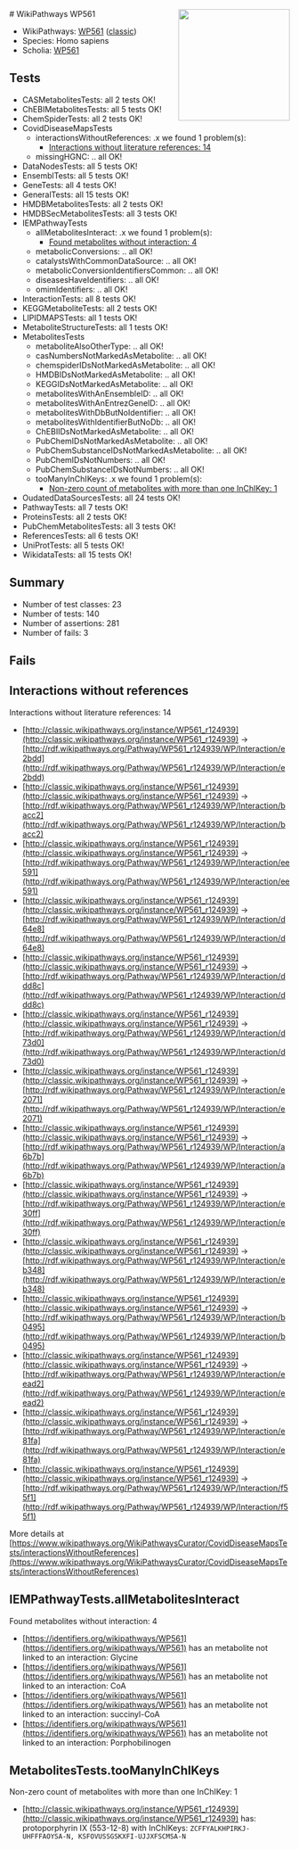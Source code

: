 <img style="float: right; width: 200px" src="https://cms-assets.nporadio.nl/npo3fm/NPO-Serious-Request-Logo-Groen-Ik-Steun-RGB.png" />
# WikiPathways WP561

* WikiPathways: [WP561](https://wikipathways.org/pathways/WP561) ([classic](https://classic.wikipathways.org/instance/WP561))
* Species: Homo sapiens
* Scholia: [WP561](https://scholia.toolforge.org/wikipathways/WP561)
## Tests
* CASMetabolitesTests: all 2 tests OK!
* ChEBIMetabolitesTests: all 5 tests OK!
* ChemSpiderTests: all 2 tests OK!
* CovidDiseaseMapsTests
    * interactionsWithoutReferences: .x we found 1 problem(s):
        * [Interactions without literature references: 14](#9701cce5)
    * missingHGNC: .. all OK!
* DataNodesTests: all 5 tests OK!
* EnsemblTests: all 5 tests OK!
* GeneTests: all 4 tests OK!
* GeneralTests: all 15 tests OK!
* HMDBMetabolitesTests: all 2 tests OK!
* HMDBSecMetabolitesTests: all 3 tests OK!
* IEMPathwayTests
    * allMetabolitesInteract: .x we found 1 problem(s):
        * [Found metabolites without interaction: 4](#2bc2e7ef)
    * metabolicConversions: .. all OK!
    * catalystsWithCommonDataSource: .. all OK!
    * metabolicConversionIdentifiersCommon: .. all OK!
    * diseasesHaveIdentifiers: .. all OK!
    * omimIdentifiers: .. all OK!
* InteractionTests: all 8 tests OK!
* KEGGMetaboliteTests: all 2 tests OK!
* LIPIDMAPSTests: all 1 tests OK!
* MetaboliteStructureTests: all 1 tests OK!
* MetabolitesTests
    * metaboliteAlsoOtherType: .. all OK!
    * casNumbersNotMarkedAsMetabolite: .. all OK!
    * chemspiderIDsNotMarkedAsMetabolite: .. all OK!
    * HMDBIDsNotMarkedAsMetabolite: .. all OK!
    * KEGGIDsNotMarkedAsMetabolite: .. all OK!
    * metabolitesWithAnEnsembleID: .. all OK!
    * metabolitesWithAnEntrezGeneID: .. all OK!
    * metabolitesWithDbButNoIdentifier: .. all OK!
    * metabolitesWithIdentifierButNoDb: .. all OK!
    * ChEBIIDsNotMarkedAsMetabolite: .. all OK!
    * PubChemIDsNotMarkedAsMetabolite: .. all OK!
    * PubChemSubstanceIDsNotMarkedAsMetabolite: .. all OK!
    * PubChemIDsNotNumbers: .. all OK!
    * PubChemSubstanceIDsNotNumbers: .. all OK!
    * tooManyInChIKeys: .x we found 1 problem(s):
        * [Non-zero count of metabolites with more than one InChIKey: 1](#a4e4037e)
* OudatedDataSourcesTests: all 24 tests OK!
* PathwayTests: all 7 tests OK!
* ProteinsTests: all 2 tests OK!
* PubChemMetabolitesTests: all 3 tests OK!
* ReferencesTests: all 6 tests OK!
* UniProtTests: all 5 tests OK!
* WikidataTests: all 15 tests OK!


## Summary

* Number of test classes: 23
* Number of tests: 140
* Number of assertions: 281
* Number of fails: 3

## Fails

<a name="9701cce5" />

## Interactions without references

Interactions without literature references: 14

* [http://classic.wikipathways.org/instance/WP561_r124939](http://classic.wikipathways.org/instance/WP561_r124939) -> [http://rdf.wikipathways.org/Pathway/WP561_r124939/WP/Interaction/e2bdd](http://rdf.wikipathways.org/Pathway/WP561_r124939/WP/Interaction/e2bdd)
* [http://classic.wikipathways.org/instance/WP561_r124939](http://classic.wikipathways.org/instance/WP561_r124939) -> [http://rdf.wikipathways.org/Pathway/WP561_r124939/WP/Interaction/bacc2](http://rdf.wikipathways.org/Pathway/WP561_r124939/WP/Interaction/bacc2)
* [http://classic.wikipathways.org/instance/WP561_r124939](http://classic.wikipathways.org/instance/WP561_r124939) -> [http://rdf.wikipathways.org/Pathway/WP561_r124939/WP/Interaction/ee591](http://rdf.wikipathways.org/Pathway/WP561_r124939/WP/Interaction/ee591)
* [http://classic.wikipathways.org/instance/WP561_r124939](http://classic.wikipathways.org/instance/WP561_r124939) -> [http://rdf.wikipathways.org/Pathway/WP561_r124939/WP/Interaction/d64e8](http://rdf.wikipathways.org/Pathway/WP561_r124939/WP/Interaction/d64e8)
* [http://classic.wikipathways.org/instance/WP561_r124939](http://classic.wikipathways.org/instance/WP561_r124939) -> [http://rdf.wikipathways.org/Pathway/WP561_r124939/WP/Interaction/ddd8c](http://rdf.wikipathways.org/Pathway/WP561_r124939/WP/Interaction/ddd8c)
* [http://classic.wikipathways.org/instance/WP561_r124939](http://classic.wikipathways.org/instance/WP561_r124939) -> [http://rdf.wikipathways.org/Pathway/WP561_r124939/WP/Interaction/d73d0](http://rdf.wikipathways.org/Pathway/WP561_r124939/WP/Interaction/d73d0)
* [http://classic.wikipathways.org/instance/WP561_r124939](http://classic.wikipathways.org/instance/WP561_r124939) -> [http://rdf.wikipathways.org/Pathway/WP561_r124939/WP/Interaction/e2071](http://rdf.wikipathways.org/Pathway/WP561_r124939/WP/Interaction/e2071)
* [http://classic.wikipathways.org/instance/WP561_r124939](http://classic.wikipathways.org/instance/WP561_r124939) -> [http://rdf.wikipathways.org/Pathway/WP561_r124939/WP/Interaction/a6b7b](http://rdf.wikipathways.org/Pathway/WP561_r124939/WP/Interaction/a6b7b)
* [http://classic.wikipathways.org/instance/WP561_r124939](http://classic.wikipathways.org/instance/WP561_r124939) -> [http://rdf.wikipathways.org/Pathway/WP561_r124939/WP/Interaction/e30ff](http://rdf.wikipathways.org/Pathway/WP561_r124939/WP/Interaction/e30ff)
* [http://classic.wikipathways.org/instance/WP561_r124939](http://classic.wikipathways.org/instance/WP561_r124939) -> [http://rdf.wikipathways.org/Pathway/WP561_r124939/WP/Interaction/eb348](http://rdf.wikipathways.org/Pathway/WP561_r124939/WP/Interaction/eb348)
* [http://classic.wikipathways.org/instance/WP561_r124939](http://classic.wikipathways.org/instance/WP561_r124939) -> [http://rdf.wikipathways.org/Pathway/WP561_r124939/WP/Interaction/b0495](http://rdf.wikipathways.org/Pathway/WP561_r124939/WP/Interaction/b0495)
* [http://classic.wikipathways.org/instance/WP561_r124939](http://classic.wikipathways.org/instance/WP561_r124939) -> [http://rdf.wikipathways.org/Pathway/WP561_r124939/WP/Interaction/eead2](http://rdf.wikipathways.org/Pathway/WP561_r124939/WP/Interaction/eead2)
* [http://classic.wikipathways.org/instance/WP561_r124939](http://classic.wikipathways.org/instance/WP561_r124939) -> [http://rdf.wikipathways.org/Pathway/WP561_r124939/WP/Interaction/e81fa](http://rdf.wikipathways.org/Pathway/WP561_r124939/WP/Interaction/e81fa)
* [http://classic.wikipathways.org/instance/WP561_r124939](http://classic.wikipathways.org/instance/WP561_r124939) -> [http://rdf.wikipathways.org/Pathway/WP561_r124939/WP/Interaction/f55f1](http://rdf.wikipathways.org/Pathway/WP561_r124939/WP/Interaction/f55f1)


More details at [https://www.wikipathways.org/WikiPathwaysCurator/CovidDiseaseMapsTests/interactionsWithoutReferences](https://www.wikipathways.org/WikiPathwaysCurator/CovidDiseaseMapsTests/interactionsWithoutReferences)

<a name="2bc2e7ef" />

## IEMPathwayTests.allMetabolitesInteract

Found metabolites without interaction: 4

* [https://identifiers.org/wikipathways/WP561](https://identifiers.org/wikipathways/WP561) has an metabolite not linked to an interaction: Glycine
* [https://identifiers.org/wikipathways/WP561](https://identifiers.org/wikipathways/WP561) has an metabolite not linked to an interaction: CoA
* [https://identifiers.org/wikipathways/WP561](https://identifiers.org/wikipathways/WP561) has an metabolite not linked to an interaction: succinyl-CoA
* [https://identifiers.org/wikipathways/WP561](https://identifiers.org/wikipathways/WP561) has an metabolite not linked to an interaction: Porphobilinogen


<a name="a4e4037e" />

## MetabolitesTests.tooManyInChIKeys

Non-zero count of metabolites with more than one InChIKey: 1

* [http://classic.wikipathways.org/instance/WP561_r124939](http://classic.wikipathways.org/instance/WP561_r124939) has: protoporphyrin IX (553-12-8) with InChIKeys: `ZCFFYALKHPIRKJ-UHFFFAOYSA-N, KSFOVUSSGSKXFI-UJJXFSCMSA-N`


